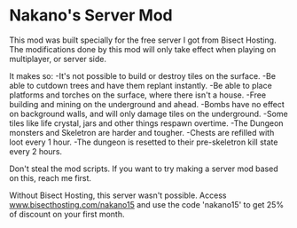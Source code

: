 # Nakano's Server Mod
This mod was built specially for the free server I got from Bisect Hosting.
The modifications done by this mod will only take effect when playing on multiplayer, or server side.

It makes so:
-It's not possible to build or destroy tiles on the surface.
-Be able to cutdown trees and have them replant instantly.
-Be able to place platforms and torches on the surface, where there isn't a house.
-Free building and mining on the underground and ahead.
-Bombs have no effect on background walls, and will only damage tiles on the underground.
-Some tiles like life crystal, jars and other things respawn overtime.
-The Dungeon monsters and Skeletron are harder and tougher.
-Chests are refilled with loot every 1 hour.
-The dungeon is resetted to their pre-skeletron kill state every 2 hours.

Don't steal the mod scripts. If you want to try making a server mod based on this, reach me first.

Without Bisect Hosting, this server wasn't possible.
Access www.bisecthosting.com/nakano15 and use the code 'nakano15' to get 25% of discount on your first month.
